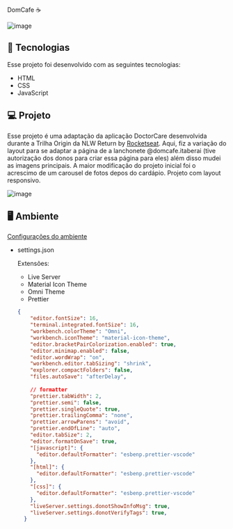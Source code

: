 DomCafe ☕


![image](https://user-images.githubusercontent.com/92322675/167704922-05b301d0-64c9-4360-9f16-70c6e6f4433b.png)




## 🚀 Tecnologias

Esse projeto foi desenvolvido com as seguintes tecnologias:

- HTML
- CSS
- JavaScript

## 💻 Projeto

Esse projeto é uma adaptação da aplicação DoctorCare desenvolvida durante a Trilha Origin da NLW Return by [Rocketseat](https://www.rocketseat.com.br/).
Aqui, fiz a variação do layout para se adaptar a página de a lanchonete @domcafe.itaberai (tive autorização dos donos para criar essa página para eles) além disso mudei as imagens principais. A maior modificação do projeto inicial foi o acrescimo de um carousel de fotos depos do cardápio. Projeto com layout responsivo.

![image](https://user-images.githubusercontent.com/92322675/167705001-e6e94232-7780-4929-8161-7742775e04bb.png)


## 🖥 Ambiente

[Configurações do ambiente](https://www.notion.so/Configura-es-do-ambiente-6ec20312bde94ca79096b6c9decf3f3f) 

- settings.json
    
    Extensões:
    
    - Live Server
    - Material Icon Theme
    - Omni Theme
    - Prettier
    
    ```json
    {
        "editor.fontSize": 16,
        "terminal.integrated.fontSize": 16,
        "workbench.colorTheme": "Omni",
        "workbench.iconTheme": "material-icon-theme",
        "editor.bracketPairColorization.enabled": true,
        "editor.minimap.enabled": false,
        "editor.wordWrap": "on",
        "workbench.editor.tabSizing": "shrink",
        "explorer.compactFolders": false,
        "files.autoSave": "afterDelay",
      
        // formatter
        "prettier.tabWidth": 2,
        "prettier.semi": false,
        "prettier.singleQuote": true,
        "prettier.trailingComma": "none",
        "prettier.arrowParens": "avoid",
        "prettier.endOfLine": "auto",
        "editor.tabSize": 2,
        "editor.formatOnSave": true,
        "[javascript]": {
          "editor.defaultFormatter": "esbenp.prettier-vscode"
        },
        "[html]": {
          "editor.defaultFormatter": "esbenp.prettier-vscode"
        },
        "[css]": {
          "editor.defaultFormatter": "esbenp.prettier-vscode"
        },
        "liveServer.settings.donotShowInfoMsg": true,
        "liveServer.settings.donotVerifyTags": true,
      }
    ```

